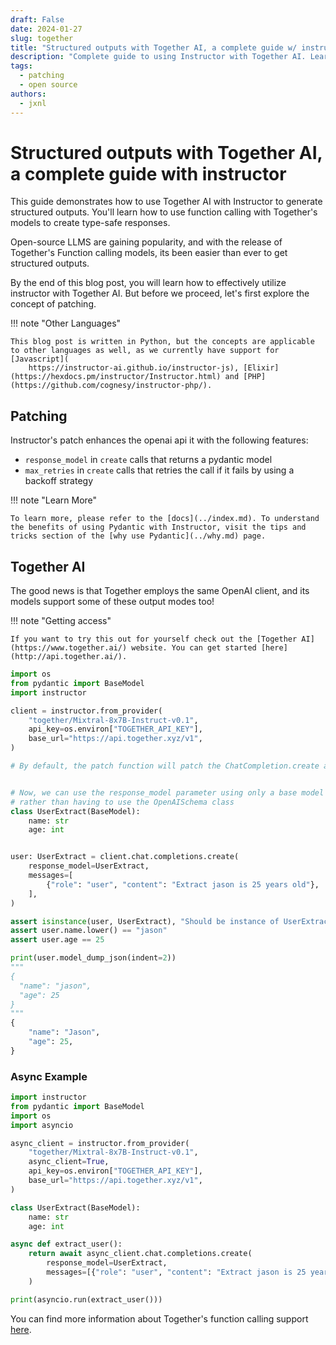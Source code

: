 ```yaml
---
draft: False
date: 2024-01-27
slug: together
title: "Structured outputs with Together AI, a complete guide w/ instructor"
description: "Complete guide to using Instructor with Together AI. Learn how to generate structured, type-safe outputs with Together AI."
tags:
  - patching
  - open source
authors:
  - jxnl
---
```


# Structured outputs with Together AI, a complete guide with instructor

This guide demonstrates how to use Together AI with Instructor to generate structured outputs. You'll learn how to use function calling with Together's models to create type-safe responses.

Open-source LLMS are gaining popularity, and with the release of Together's Function calling models, its been easier than ever to get structured outputs.

By the end of this blog post, you will learn how to effectively utilize instructor with Together AI. But before we proceed, let's first explore the concept of patching.

!!! note "Other Languages"

    This blog post is written in Python, but the concepts are applicable to other languages as well, as we currently have support for [Javascript](
        https://instructor-ai.github.io/instructor-js), [Elixir](https://hexdocs.pm/instructor/Instructor.html) and [PHP](https://github.com/cognesy/instructor-php/).

<!-- more -->

## Patching

Instructor's patch enhances the openai api it with the following features:

- `response_model` in `create` calls that returns a pydantic model
- `max_retries` in `create` calls that retries the call if it fails by using a backoff strategy

!!! note "Learn More"

    To learn more, please refer to the [docs](../index.md). To understand the benefits of using Pydantic with Instructor, visit the tips and tricks section of the [why use Pydantic](../why.md) page.

## Together AI

The good news is that Together employs the same OpenAI client, and its models support some of these output modes too!

!!! note "Getting access"

    If you want to try this out for yourself check out the [Together AI](https://www.together.ai/) website. You can get started [here](http://api.together.ai/).

```python
import os
from pydantic import BaseModel
import instructor

client = instructor.from_provider(
    "together/Mixtral-8x7B-Instruct-v0.1",
    api_key=os.environ["TOGETHER_API_KEY"],
    base_url="https://api.together.xyz/v1",
)

# By default, the patch function will patch the ChatCompletion.create and ChatCompletion.create methods to support the response_model parameter


# Now, we can use the response_model parameter using only a base model
# rather than having to use the OpenAISchema class
class UserExtract(BaseModel):
    name: str
    age: int


user: UserExtract = client.chat.completions.create(
    response_model=UserExtract,
    messages=[
        {"role": "user", "content": "Extract jason is 25 years old"},
    ],
)

assert isinstance(user, UserExtract), "Should be instance of UserExtract"
assert user.name.lower() == "jason"
assert user.age == 25

print(user.model_dump_json(indent=2))
"""
{
  "name": "jason",
  "age": 25
}
"""
{
    "name": "Jason",
    "age": 25,
}
```

### Async Example

```python
import instructor
from pydantic import BaseModel
import os
import asyncio

async_client = instructor.from_provider(
    "together/Mixtral-8x7B-Instruct-v0.1",
    async_client=True,
    api_key=os.environ["TOGETHER_API_KEY"],
    base_url="https://api.together.xyz/v1",
)

class UserExtract(BaseModel):
    name: str
    age: int

async def extract_user():
    return await async_client.chat.completions.create(
        response_model=UserExtract,
        messages=[{"role": "user", "content": "Extract jason is 25 years old"}],
    )

print(asyncio.run(extract_user()))
```

You can find more information about Together's function calling support [here](https://docs.together.ai/docs/function-calling).
